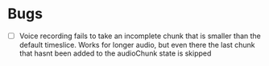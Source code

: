 # Bugs

- [ ] Voice recording fails to take an incomplete chunk that is smaller than the default timeslice. Works for longer audio, but even there the last chunk that hasnt been added to the audioChunk state is skipped